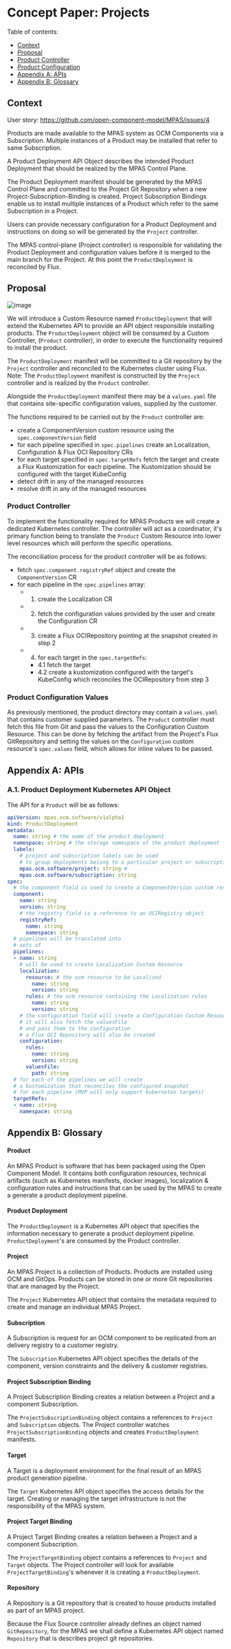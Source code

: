 # Concept Paper: Projects

Table of contents:
- [Context](#context)
- [Proposal](#proposal)
- [Product Controller](#product-controller)
- [Product Configuration](#product-configuration-values)
- [Appendix A: APIs](#appendix-a-apis)
- [Appendix B: Glossary](#appendix-b-glossary)

## Context

User story: https://github.com/open-component-model/MPAS/issues/4

Products are made available to the MPAS system as OCM Components via a Subscription. Multiple instances of a Product may be installed that refer to same Subscription.

A Product Deployment API Object describes the intended Product Deployment that should be realized by the MPAS Control Plane.

The Product Deployment manifest should be generated by the MPAS Control Plane and committed to the Project Git Repository when a new Project-Subscription-Binding is created. Project Subscription Bindings enable us to install multiple instances of a Product which refer to the same Subscription in a Project.

Users can provide necessary configuration for a Product Deployment and instructions on doing so will be generated by the `Project`  controller.

The MPAS control-plane (Project controller) is responsible for validating the Product Deployment and configuration values before it is merged to the main branch for the Project. At this point the `ProductDeployment` is reconciled by Flux.

## Proposal

![image](https://user-images.githubusercontent.com/4415593/226613119-f0004869-09c8-448b-8432-096df5efcea7.png)

We will introduce a Custom Resource named `ProductDeployment` that will extend the Kubernetes API to provide an API object responsible installing products. The `ProductDeployment` object will be consumed by a Custom Controller, (`Product` controller), in order to execute the functionality required to install the product.

The `ProductDeployment` manifest will be committed to a Git repository by the `Project` controller and reconciled to the Kubernetes cluster using Flux. Note: The `ProductDeployment` manifest is constructed by the `Project` controller and is realized by the `Product` controller.

Alongside the `ProductDeployment` manifest there may be a `values.yaml` file that contains site-specific configuration values, supplied by the customer.

The functions required to be carried out by the `Product` controller are:
- create a ComponentVersion custom resource using the `spec.componentVersion` field
- for each pipeline specified in `spec.pipelines` create an Localization, Configuration & Flux OCI Repository CRs
- for each target specified in `spec.targetRefs` fetch the target and create a Flux Kustomization for each pipeline. The Kustomization should be configured with the target KubeConfig
- detect drift in any of the managed resources
- resolve drift in any of the managed resources

### Product Controller

To implement the functionality required for MPAS Products we will create a dedicated Kubernetes controller. The controller will act as a coordinator, it's primary function being to translate the `Product` Custom Resource into lower level resources which will perform the specific operations.

The reconciliation process for the product controller will be as follows:
- fetch `spec.component.registryRef` object and create the `ComponentVersion` CR
- for each pipeline in the `spec.pipelines` array:
  - 1. create the Localization CR
  - 2. fetch the configuration values provided by the user and create the Configuration CR
  - 3. create a Flux OCIRepository pointing at the snapshot created in step 2
  - 4. for each target in the `spec.targetRefs`:
      - 4.1 fetch the target
      - 4.2 create a kustomization configured with the target's KubeConfig which reconciles the OCIRepository from step 3

### Product Configuration Values

As previously mentioned, the product directory may contain a `values.yaml` that contains customer supplied parameters. The `Product` controller must fetch this file from Git and pass the values to the Configuration Custom Resource. This can be done by fetching the artifact from the Project's Flux GitRepository and setting the values on the `Configuration` custom resource's `spec.values` field, which allows for inline values to be passed.

## Appendix A: APIs

### A.1. Product Deployment Kubernetes API Object

The API for a `Product` will be as follows:

```yaml
apiVersion: mpas.ocm.software/v1alpha1
kind: ProductDeployment
metadata:
  name: string # the name of the product deployment
  namespace: string # the storage namespace of the product deployment
  labels:
    # project and subscription labels can be used
    # to group deployments belong to a particular project or subscription
    mpas.ocm.software/project: string #
    mpas.ocm.software/subscription: string
spec:
  # the component field is used to create a ComponentVersion custom resource
  component:
    name: string
    version: string
    # the registry field is a reference to an OCIRegistry object
    registryRef:
      name: string
      namespace: string
  # pipelines will be translated into
  # sets of
  pipelines:
  - name: string
    # will be used to create Localization Custom Resource
    localization:
      resource: # the ocm resource to be Localized
        name: string
        version: string
      rules: # the ocm resource containing the Localization rules
        name: string
        version: string
    # the configuration field will create a Configuration Custom Resource
    # it will also fetch the valuesFile
    # and pass them to the configuration
    # a Flux OCI Repository will also be created
    configuration:
      rules:
        name: string
        version: string
      valuesFile:
        path: string
  # for each of the pipelines we will create
  # a kustomization that reconciles the configured snapshot
  # for each pipeline (MVP will only support kubernetes targets)
  targetRefs:
  - name: string
    namespace: string
```

## Appendix B: Glossary

#### Product

An MPAS Product is software that has been packaged using the Open Component Model. It contains both configuration resources, technical artifacts (such as Kubernetes manifests, docker images), localization & configuration rules and instructions that can be used by the MPAS to create a generate a product deployment pipeline.

#### Product Deployment

The `ProductDeployment` is a Kubernetes API object that specifies the information necessary to generate a product deployment pipeline. `ProductDeployment`'s are consumed by the Product controller.

#### Project

An MPAS Project is a collection of Products. Products are installed using OCM and GitOps. Products can be stored in one or more Git repositories that are managed by the Project.

The `Project` Kubernetes API object that contains the metadata required to create and manage an individual MPAS Project.

#### Subscription

A Subscription is request for an OCM component to be replicated from an delivery registry to a customer registry.

The `Subscription` Kubernetes API object specifies the details of the component, version constraints and the delivery & customer registries.

#### Project Subscription Binding

A Project Subscription Binding creates a relation between a Project and a component Subscription.

The `ProjectSubscriptionBinding` object contains a references to `Project` and `Subscription` objects. The Project controller watches `ProjectSubscriptionBinding` objects and creates `ProductDeployment` manifests.

#### Target

A Target is a deployment environment for the final result of an MPAS product generation pipeline.

The `Target` Kubernetes API object specifies the access details for the target. Creating or managing the target infrastructure is not the responsibility of the MPAS system.

#### Project Target Binding

A Project Target Binding creates a relation between a Project and a component Subscription.

The `ProjectTargetBinding` object contains a references to `Project` and `Target` objects. The Project controller will look for available `ProjectTargetBinding`'s whenever it is creating a `ProductDeployment`.

#### Repository

A Repository is a Git repository that is created to house products installed as part of an MPAS project.

Because the Flux Source controller already defines an object named `GitRepository`, for the MPAS we shall define a Kubernetes API object named `Repository` that is describes project git repositories.
